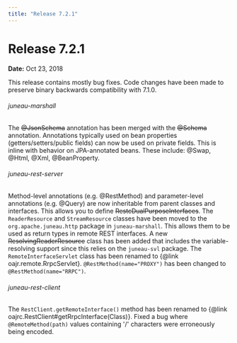 ```yaml
---
title: "Release 7.2.1"
---
```


# Release 7.2.1

**Date:** Oct 23, 2018

This release contains mostly bug fixes.
Code changes have been made to preserve binary backwards compatibility with 7.1.0.
###### juneau-marshall
The ~~@JsonSchema~~ annotation has been merged with the ~~@Schema~~ annotation.
Annotations typically used on bean properties (getters/setters/public fields) can now be used on private fields.
This is inline with behavior on JPA-annotated beans.
These include:  @Swap, @Html, @Xml, @BeanProperty.
###### juneau-rest-server
Method-level annotations (e.g. @RestMethod) and parameter-level annotations (e.g. @Query) are now inheritable
from parent classes and interfaces. 
This allows you to define ~~RestcDualPurposeInterfaces~~.
The `ReaderResource` and `StreamResource` classes have been moved to the `org.apache.juneau.http`
package in `juneau-marshall`.  This allows them to be used as return types in remote REST interfaces.
A new ~~ResolvingReaderResource~~ class has been added that includes the variable-resolving support since
this relies on the `juneau-svl` package.
The `RemoteInterfaceServlet` class has been renamed to \{@link oajr.remote.RrpcServlet\}.
`@RestMethod(name="PROXY")` has been changed to `@RestMethod(name="RRPC")`.
###### juneau-rest-client
The `RestClient.getRemoteInterface()` method has been renamed to \{@link oajrc.RestClient#getRrpcInterface(Class)\}.
Fixed a bug where `@RemoteMethod(path)` values containing '/' characters were erroneously being encoded.